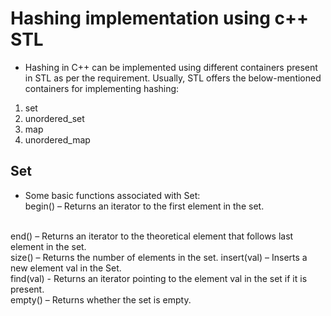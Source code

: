 # Hashing implementation using c++ STL

- Hashing in C++ can be implemented using different containers present in STL as per the requirement. Usually, STL offers the below-mentioned containers for implementing hashing:
1. set
1. unordered_set
1. map
1. unordered_map

## Set
- Some basic functions associated with Set: <br />
begin() – Returns an iterator to the first element in the set.
<br />
end() – Returns an iterator to the theoretical element that follows last element in the set.
<br />
size() – Returns the number of elements in the set.
insert(val) – Inserts a new element val in the Set.
<br />
find(val) - Returns an iterator pointing to the element val in the set if it is present.
<br />
empty() – Returns whether the set is empty.
